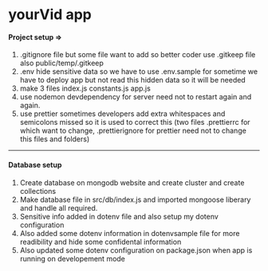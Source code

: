 # yourVid app

#### Project setup =>
1. .gitignore file but some file want to add so better coder use .gitkeep file also public/temp/.gitkeep
2. .env hide sensitive data so we have to use .env.sample for sometime we have to deploy app but not read this hidden data so it will be needed
3. make 3 files index.js constants.js app.js
4. use nodemon devdependency for server need not to restart again and again.
5. use prettier sometimes developers add extra whitespaces and semicolons missed so it is used to correct this (two files .prettierrc for which want to change, .prettierignore for prettier need not to change this files and folders)

<hr>

#### Database setup
1. Create database on mongodb website and create cluster and create collections
2. Make database file in src/db/index.js and imported mongoose liberary and handle all required.
3. Sensitive info added in dotenv file and also setup my dotenv configuration
4. Also added some dotenv information in dotenvsample file for more readibility and hide some confidental information
5. Also updated some dotenv configuration on package.json when app is running on developement mode
